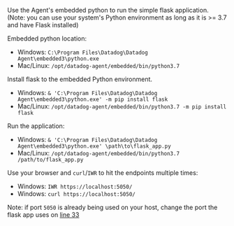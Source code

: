 Use the Agent's embedded python to run the simple flask application. (Note: you can use your system's Python environment as long as it is >= 3.7 and have Flask installed)

Embedded python location:

* Windows: `C:\Program Files\Datadog\Datadog Agent\embedded3\python.exe`
* Mac/Linux: `/opt/datadog-agent/embedded/bin/python3.7`

Install flask to the embedded Python environment.

* Windows: `& 'C:\Program Files\Datadog\Datadog Agent\embedded3\python.exe' -m pip install flask`
* Mac/Linux: `/opt/datadog-agent/embedded/bin/python3.7 -m pip install flask`

Run the application:

* Windows: `& 'C:\Program Files\Datadog\Datadog Agent\embedded3\python.exe' \path\to\flask_app.py`
* Mac/Linux: `/opt/datadog-agent/embedded/bin/python3.7 /path/to/flask_app.py`

Use your browser and `curl`/`IWR` to hit the endpoints multiple times:

* Windows: `IWR https://localhost:5050/`
* Windows: `curl https://localhost:5050/`

Note: if port `5050` is already being used on your host, change the port the flask app uses on [line 33](https://github.com/dixonscottr/dd-partner-app/blob/master/simple-demo-env/flask_app.py#L33)
